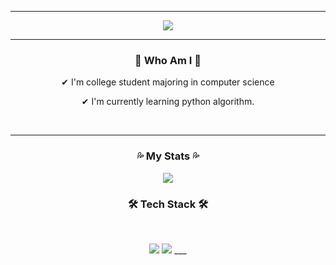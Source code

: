 ___

<div align="center">
  <img src="https://capsule-render.vercel.app/api?type=rounded&color=dbc688&height=150&section=header&text=I'm Jo Min Jun&fontColor=ffffff&fontSize=40"/>
</div>  

___

<h3 align="center">🙌 Who Am I 🙌</h3>
<div align="center">
  <p>✔ I'm college student majoring in computer science</p>
  <p>✔ I'm currently learning python algorithm.</p>
  <br>
</div>

___

<h3 align="center">💦 My Stats 💦</h3>
<div align="center">
  <img src="http://mazassumnida.wtf/api/v2/generate_badge?boj=cood5199">
</div>

<h3 align="center"><b>🛠 Tech Stack 🛠</b></h3>
</br>
<p align="center">
<img src="https://img.shields.io/badge/Python-3766AB?style=flat-square&logo=Python&logoColor=white"/></a>
<img src="https://img.shields.io/badge/C-A8B9CC?style=flat-square&logo=C&logoColor=white"/></a>
___
<!--
**cood5199/cood5199** is a ✨ _special_ ✨ repository because its `README.md` (this file) appears on your GitHub profile.

Here are some ideas to get you started:

- 🔭 I’m currently working on ...
- 🌱 I’m currently learning ...
- 👯 I’m looking to collaborate on ...
- 🤔 I’m looking for help with ...
- 💬 Ask me about ...
- 📫 How to reach me: ...
- 😄 Pronouns: ...
- ⚡ Fun fact: ...
-->

